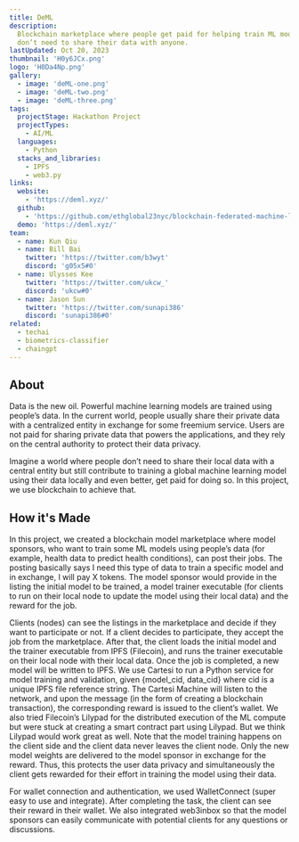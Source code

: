 ```yaml
---
title: DeML
description:
  Blockchain marketplace where people get paid for helping train ML models and
  don’t need to share their data with anyone.
lastUpdated: Oct 20, 2023
thumbnail: 'H0y6JCx.png'
logo: 'H0Da4Np.png'
gallery:
  - image: 'deML-one.png'
  - image: 'deML-two.png'
  - image: 'deML-three.png'
tags:
  projectStage: Hackathon Project
  projectTypes:
    - AI/ML
  languages:
    - Python
  stacks_and_libraries:
    - IPFS
    - web3.py
links:
  website:
    - 'https://deml.xyz/'
  github:
    - 'https://github.com/ethglobal23nyc/blockchain-federated-machine-learning'
  demo: 'https://deml.xyz/'
team:
  - name: Kun Qiu
  - name: Bill Bai
    twitter: 'https://twitter.com/b3wyt'
    discord: 'g05x5#0'
  - name: Ulysses Kee
    twitter: 'https://twitter.com/ukcw_'
    discord: 'ukcw#0'
  - name: Jason Sun
    twitter: 'https://twitter.com/sunapi386'
    discord: 'sunapi386#0'
related:
  - techai
  - biometrics-classifier
  - chaingpt
---
```


## About

Data is the new oil. Powerful machine learning models are trained using people’s
data. In the current world, people usually share their private data with a
centralized entity in exchange for some freemium service. Users are not paid for
sharing private data that powers the applications, and they rely on the central
authority to protect their data privacy.

Imagine a world where people don’t need to share their local data with a central
entity but still contribute to training a global machine learning model using
their data locally and even better, get paid for doing so. In this project, we
use blockchain to achieve that.

## How it's Made

In this project, we created a blockchain model marketplace where model sponsors,
who want to train some ML models using people’s data (for example, health data
to predict health conditions), can post their jobs. The posting basically says I
need this type of data to train a specific model and in exchange, I will pay X
tokens. The model sponsor would provide in the listing the initial model to be
trained, a model trainer executable (for clients to run on their local node to
update the model using their local data) and the reward for the job.

Clients (nodes) can see the listings in the marketplace and decide if they want
to participate or not. If a client decides to participate, they accept the job
from the marketplace. After that, the client loads the initial model and the
trainer executable from IPFS (Filecoin), and runs the trainer executable on
their local node with their local data. Once the job is completed, a new model
will be written to IPFS. We use Cartesi to run a Python service for model
training and validation, given {model_cid, data_cid} where cid is a unique IPFS
file reference string. The Cartesi Machine will listen to the network, and upon
the message (in the form of creating a blockchain transaction), the
corresponding reward is issued to the client’s wallet. We also tried Filecoin’s
Lilypad for the distributed execution of the ML compute but were stuck at
creating a smart contract part using Lilypad. But we think Lilypad would work
great as well. Note that the model training happens on the client side and the
client data never leaves the client node. Only the new model weights are
delivered to the model sponsor in exchange for the reward. Thus, this protects
the user data privacy and simultaneously the client gets rewarded for their
effort in training the model using their data.

For wallet connection and authentication, we used WalletConnect (super easy to
use and integrate). After completing the task, the client can see their reward
in their wallet. We also integrated web3inbox so that the model sponsors can
easily communicate with potential clients for any questions or discussions.
